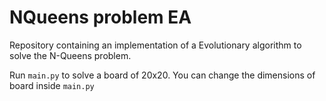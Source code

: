 # NQueens problem EA

Repository containing an implementation of a Evolutionary algorithm to solve the N-Queens problem.

Run ```main.py``` to solve a board of 20x20. You can change the dimensions of board inside ```main.py```

